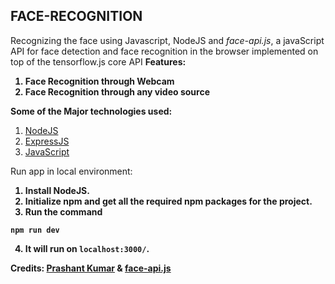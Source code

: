 ## FACE-RECOGNITION

Recognizing the face using Javascript, NodeJS and *face-api.js*, a javaScript API for face detection and face recognition in the browser implemented on top of the tensorflow.js core API 
<b>
Features:
1. Face Recognition through Webcam
2. Face Recognition through any video source
</b>

<b>Some of the Major technologies used:</b>
1. <a href="https://nodejs.org/" target="_blank">NodeJS</a>
2. <a href="https://expressjs.com/" target="_blank">ExpressJS</a>
3. <a href="https://javascript.info/" target="_blank">JavaScript</a>

Run app in local environment: 
  <b>
1. Install NodeJS.
2. Initialize npm and get all the required npm packages for the project.
3. Run the command
  ```
  npm run dev
  ```
 4. It will run on ```localhost:3000/```.

Credits: [Prashant Kumar](https://www.linkedin.com/in/prashant-kumar-2124b3b4/?original_referer=https%3A%2F%2Fgithub.com%2Fprashant-cn%2Fface-recognition-from-webcam-and-video-sources) & [face-api.js](https://justadudewhohacks.github.io/face-api.js/docs/index.html)
